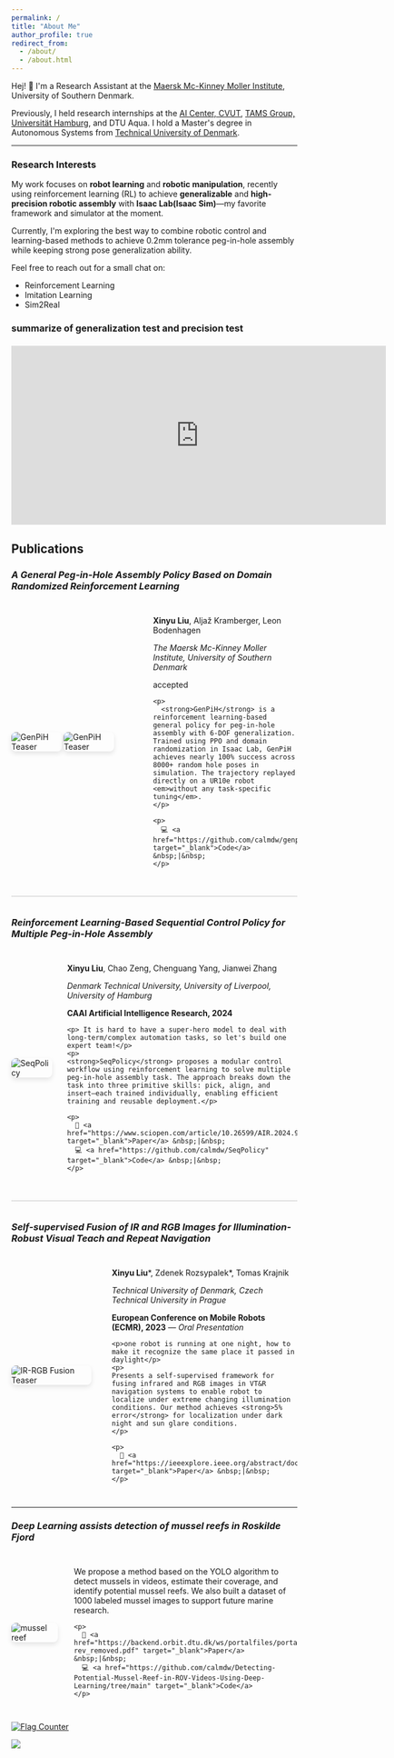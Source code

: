 ```yaml
---
permalink: /
title: "About Me"
author_profile: true
redirect_from: 
  - /about/
  - /about.html
---
```


Hej! 👋 I'm a Research Assistant at the [Maersk Mc-Kinney Moller Institute](https://www.sdu.dk/en/om-sdu/institutter-centre/mmmi_maersk_mckinney_moeller), University of Southern Denmark.  

Previously, I held research internships at the [AI Center, CVUT](https://www.aic.fel.cvut.cz/), [TAMS Group, Universität Hamburg](https://tams.informatik.uni-hamburg.de/), and DTU Aqua. I hold a Master's degree in Autonomous Systems from [Technical University of Denmark](https://www.dtu.dk/english/).

---

### Research Interests

My work focuses on **robot learning** and **robotic manipulation**, recently using reinforcement learning (RL) to achieve **generalizable** and **high-precision robotic assembly** with **Isaac Lab(Isaac Sim)**—my favorite framework and simulator at the moment.

Currently, I'm exploring the best way to combine robotic control and learning-based methods to achieve 0.2mm tolerance peg-in-hole assembly while keeping strong pose generalization ability.

Feel free to reach out for a small chat on:
- Reinforcement Learning
- Imitation Learning
- Sim2Real

<!--
### New Achievement on 5.8mm/6mm assembly with admittance controller, compliant contact!
<div style="text-align: center; margin-top: 1.5em;">
  <iframe width="560" height="315" src="https://github.com/user-attachments/assets/6c1a233e-7bcc-4311-84d8-82cfcd288531" 
    title="GenPiH Video Demo" frameborder="0" allowfullscreen></iframe>
</div>
-->

### summarize of generalization test and precision test

<div style="text-align: center; margin-top: 1.5em;">
  <iframe width="660" height="315" src="https://github.com/user-attachments/assets/f3b6d3d7-a9df-4ee4-b367-a1e78d17438f" 
    title="GenPiH Video Demo" frameborder="0" allowfullscreen></iframe>
</div>

## Publications

### *A General Peg-in-Hole Assembly Policy Based on Domain Randomized Reinforcement Learning*

<div style="display: flex; flex-wrap: wrap; gap: 1.2em; margin: 2em 0; align-items: center;">

  <!-- Teaser Image: ~38% width to match golden ratio -->
  <img src="https://github.com/user-attachments/assets/1cac5868-0c91-4885-b4bd-e72ddb1efa42" 
       alt="GenPiH Teaser" 
       style="flex: 0 0 38%; max-width: 38%; border-radius: 8px; box-shadow: 0 4px 8px rgba(0,0,0,0.1);">
  <img src="https://github.com/user-attachments/assets/1ba56528-c9b1-49d8-b478-9257c4e5b645" 
       alt="GenPiH Teaser" 
       style="flex: 0 0 38%; max-width: 38%; border-radius: 8px; box-shadow: 0 4px 8px rgba(0,0,0,0.1);">

  <!-- Text Content: ~62% width -->
  <div style="flex: 1; min-width: 250px;">
    <p><strong>Xinyu Liu</strong>, Aljaž Kramberger, Leon Bodenhagen</p>
    <p><em>The Maersk Mc-Kinney Moller Institute, University of Southern Denmark</em></p>
    <p>accepted</p>

    <p>
      <strong>GenPiH</strong> is a reinforcement learning-based general policy for peg-in-hole assembly with 6-DOF generalization. Trained using PPO and domain randomization in Isaac Lab, GenPiH achieves nearly 100% success across 8000+ random hole poses in simulation. The trajectory replayed directly on a UR10e robot <em>without any task-specific tuning</em>.
    </p>

    <p>
      💻 <a href="https://github.com/calmdw/genpih" target="_blank">Code</a> &nbsp;|&nbsp;
    </p>
  </div>

</div>

<hr style="height: 2px; background-color: #e0e0e0; border: none; margin: 2.5em 0;">

### *Reinforcement Learning-Based Sequential Control Policy for Multiple Peg-in-Hole Assembly*

<div style="display: flex; flex-wrap: wrap; gap: 1.2em; margin: 2em 0; align-items: center;">

  <img src="https://github.com/user-attachments/assets/d128fd65-153d-4593-ac69-0566b851627b"
       alt="SeqPolicy" 
       style="flex: 0 0 88%; max-width: 88%; border-radius: 8px; box-shadow: 0 4px 8px rgba(0,0,0,0.1);">

  <!-- Text Content -->
  <div style="flex: 1; min-width: 250px;">
    <p><strong>Xinyu Liu</strong>, Chao Zeng, Chenguang Yang, Jianwei Zhang</p>
    <p><em>Denmark Technical University, University of Liverpool, University of Hamburg</em></p>
    <p><strong>CAAI Artificial Intelligence Research, 2024</strong></p>

    <p> It is hard to have a super-hero model to deal with long-term/complex automation tasks, so let's build one expert team!</p>
    <p>
    <strong>SeqPolicy</strong> proposes a modular control workflow using reinforcement learning to solve multiple peg-in-hole assembly task. The approach breaks down the task into three primitive skills: pick, align, and insert—each trained individually, enabling efficient training and reusable deployment.</p>

    <p>
      📄 <a href="https://www.sciopen.com/article/10.26599/AIR.2024.9150043" target="_blank">Paper</a> &nbsp;|&nbsp;
      💻 <a href="https://github.com/calmdw/SeqPolicy" target="_blank">Code</a> &nbsp;|&nbsp;
    </p>
  </div>
</div>

<hr style="height: 2px; background-color: #e0e0e0; border: none; margin: 2.5em 0;">

### *Self-supervised Fusion of IR and RGB Images for Illumination-Robust Visual Teach and Repeat Navigation*

<div style="display: flex; flex-wrap: wrap; gap: 1.2em; margin: 2em 0; align-items: center;">

  <!-- Teaser Image: Matches 38% width ratio -->
  <img src="https://github.com/user-attachments/assets/23832614-3adf-4583-91b7-2829a2c82a26" 
       alt="IR-RGB Fusion Teaser" 
       style="flex: 0 0 88%; max-width: 88%; border-radius: 8px; box-shadow: 0 4px 8px rgba(0,0,0,0.1);">

  <!-- Text Content -->
  <div style="flex: 1; min-width: 250px;">
    <p><strong>Xinyu Liu</strong>*, Zdenek Rozsypalek*, Tomas Krajnik</p>
    <p><em>Technical University of Denmark, Czech Technical University in Prague</em></p>
    <p><strong>European Conference on Mobile Robots (ECMR), 2023</strong> — <em>Oral Presentation</em></p>

    <p>one robot is running at one night, how to make it recognize the same place it passed in daylight</p>
    <p>
    Presents a self-supervised framework for fusing infrared and RGB images in VT&R navigation systems to enable robot to localize under extreme changing illumination conditions. Our method achieves <strong>5% error</strong> for localization under dark night and sun glare conditions.
    </p>

    <p>
      📄 <a href="https://ieeexplore.ieee.org/abstract/document/10256333" target="_blank">Paper</a> &nbsp;|&nbsp;
    </p>
  </div>
</div>

---

### *Deep Learning assists detection of mussel reefs in Roskilde Fjord*

<div style="display: flex; flex-wrap: wrap; gap: 1.2em; margin: 2em 0; align-items: center;">

  <!-- Teaser Image: Matches 88% width ratio -->
  <img src="https://raw.githubusercontent.com/calmdw/Detecting-Potential-Mussel-Reef-in-ROV-Videos-Using-Deep-Learning/main/example.gif" 
       alt="mussel reef" 
       style="flex: 0 0 88%; max-width: 88%; border-radius: 8px; box-shadow: 0 4px 8px rgba(0,0,0,0.1);">

  <!-- Text Content -->
  <div style="flex: 1; min-width: 250px;">
    <p>
     We propose a method based on the YOLO algorithm to detect mussels in videos, estimate their coverage, and identify potential mussel reefs. We also built a dataset of 1000 labeled mussel images to support future marine research.
    </p>

    <p>
      📄 <a href="https://backend.orbit.dtu.dk/ws/portalfiles/portal/336098585/Liu_et_al._2023_Roskilde_Fjord_og_muslinge-rev_removed.pdf" target="_blank">Paper</a> &nbsp;|&nbsp;
      💻 <a href="https://github.com/calmdw/Detecting-Potential-Mussel-Reef-in-ROV-Videos-Using-Deep-Learning/tree/main" target="_blank">Code</a>
    </p>
  </div>
</div>

<a href="https://info.flagcounter.com/3VQ2"><img src="https://s01.flagcounter.com/count2/3VQ2/bg_FFFFFF/txt_000000/border_CCCCCC/columns_2/maxflags_10/viewers_0/labels_0/pageviews_0/flags_0/percent_0/" alt="Flag Counter" border="0"></a>

<a href="https://clustrmaps.com/site/1c60r"  title="ClustrMaps"><img src="//www.clustrmaps.com/map_v2.png?d=jdKmcJP6gV_COpF3-5Nvpsc_buHuDv7RVqg0F7XfzvI&cl=ffffff" /></a>

<script type="text/javascript" id="clustrmaps" src="//clustrmaps.com/map_v2.js?d=jdKmcJP6gV_COpF3-5Nvpsc_buHuDv7RVqg0F7XfzvI&cl=ffffff&w=a"></script>

